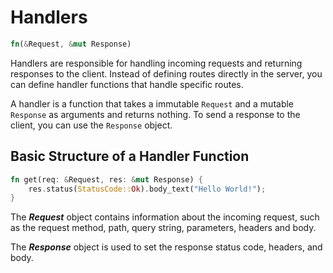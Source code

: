 # Handlers

```rust
fn(&Request, &mut Response)
```

Handlers are responsible for handling incoming requests and returning responses to the client. Instead of defining routes directly in the server, you can define handler functions that handle specific routes.

A handler is a function that takes a immutable `Request` and a mutable `Response` as arguments and returns nothing. To send a response to the client, you can use the `Response` object.

## Basic Structure of a Handler Function

```rust
fn get(req: &Request, res: &mut Response) {
    res.status(StatusCode::Ok).body_text("Hello World!");
}
```

The ***Request*** object contains information about the incoming request, such as the request method, path, query string, parameters, headers and body.

The ***Response*** object is used to set the response status code, headers, and body.
